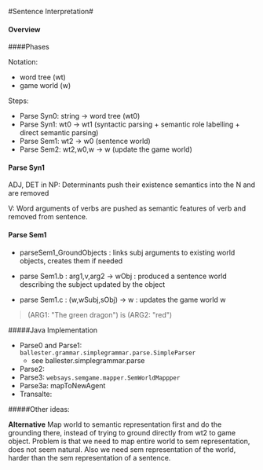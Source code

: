 #Sentence Interpretation#


#### Overview

####Phases

Notation:

  * word tree (wt)
  * game world (w)

Steps:


* Parse Syn0: string -> word tree (wt0)
* Parse Syn1: wt0 -> wt1 (syntactic parsing + semantic role labelling + direct semantic parsing)
* Parse Sem1: wt2 -> w0 (sentence world)
* Parse Sem2: wt2,w0,w -> w (update the game world)

#### Parse Syn1

ADJ, DET in NP: Determinants push their existence semantics into the N and are removed

V: Word arguments of verbs are pushed as semantic features of verb and removed from sentence.

#### Parse Sem1

  * parseSem1_GroundObjects : links subj arguments to existing world objects, creates them if needed
  
  


  * parse Sem1.b : arg1,v,arg2 -> wObj : produced a sentence world describing the subject updated by the object
  * parse Sem1.c : (w,wSubj,sObj) -> w : updates the game world w
  
  > (ARG1: "The green dragon") is (ARG2: "red")
  


#####Java Implementation

* Parse0 and Parse1: `ballester.grammar.simplegrammar.parse.SimpleParser`
  * see ballester.simplegrammar.parse
* Parse2:
* Parse3: `websays.semgame.mapper.SemWorldMappper` 
* Parse3a: mapToNewAgent
* Transalte:


#####Other ideas:


**Alternative** Map world to semantic representation first and do the grounding there, instead of trying to ground directly from wt2 to game object. Problem is that we need to map entire world to sem representation, does not seem natural. Also we need sem representation of the world, harder than the sem representation of a sentence.



